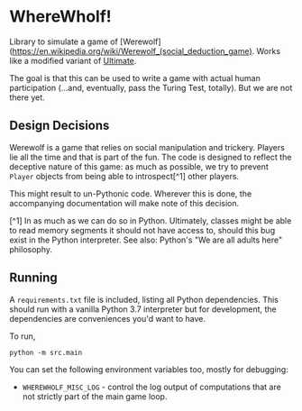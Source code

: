 # WhereWholf!

Library to simulate a game of [Werewolf](https://en.wikipedia.org/wiki/Werewolf_(social_deduction_game).
Works like a modified variant of [Ultimate](https://beziergames.com/products/ultimate-werewolf-deluxe-edition).

The goal is that this can be used to write a game with actual human 
participation (...and, eventually, pass the Turing Test, totally). But we are
not there yet.

## Design Decisions

Werewolf is a game that relies on social manipulation and trickery. Players lie
all the time and that is part of the fun. The code is designed to reflect the
deceptive nature of this game: as much as possible, we try to prevent `Player`
objects from being able to introspect[^1] other players.

This might result to un-Pythonic code. Wherever this is done, the accompanying
documentation will make note of this decision.

[^1] In as much as we can do so in Python. Ultimately, classes might be able to
read memory segments it should not have access to, should this bug exist in the
Python interpreter. See also: Python's "We are all adults here" philosophy.

## Running

A `requirements.txt` file is included, listing all Python dependencies. This
should run with a vanilla Python 3.7 interpreter but for development, the
dependencies are conveniences you'd want to have.

To run,

```
python -m src.main
```

You can set the following environment variables too, mostly for debugging:

- `WHEREWHOLF_MISC_LOG` - control the log output of computations that are not
strictly part of the main game loop.

